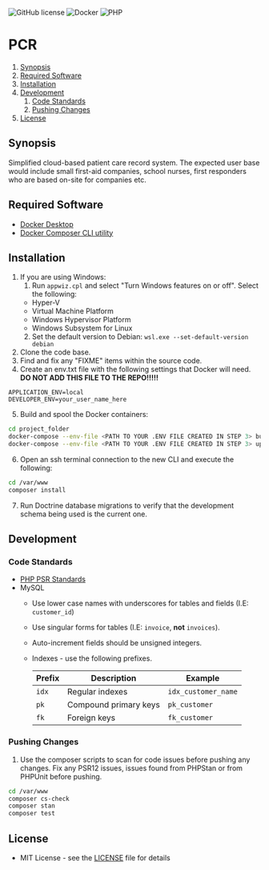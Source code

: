 ![GitHub license](https://img.shields.io/badge/license-MIT-blue.svg)
![Docker](https://badgen.net/badge/icon/docker?icon=docker&label)
![PHP](https://badgen.net/badge/php/8.3/green?icon=php)

# PCR

1. [Synopsis](#Synopsis)
2. [Required Software](#Required_Software)
3. [Installation](#Installation)
4. [Development](#Development)
   1. [Code Standards](#Code_Standards)
   2. [Pushing Changes](#Pushing_Changes)
5. [License](#License)

## Synopsis <a name="Synopsis"></a>

Simplified cloud-based patient care record system.
The expected user base would include small first-aid companies, school nurses, first responders who are based on-site for companies etc.

## Required Software <a name="Required_Software"></a>

* [Docker Desktop](https://www.docker.com/products/docker-desktop/)
* [Docker Composer CLI utility](https://docs.docker.com/compose/install/)

## Installation <a name="Installation"></a>

1. If you are using Windows:
   1. Run `appwiz.cpl` and select "Turn Windows features on or off".  Select the following:
   * Hyper-V
   * Virtual Machine Platform
   * Windows Hypervisor Platform
   * Windows Subsystem for Linux
   2. Set the default version to Debian: `wsl.exe --set-default-version debian`
2. Clone the code base.
3. Find and fix any "FIXME" items within the source code.
4. Create an env.txt file with the following settings that Docker will need.
**DO NOT ADD THIS FILE TO THE REPO!!!!!**
```
APPLICATION_ENV=local
DEVELOPER_ENV=your_user_name_here
```
5. Build and spool the Docker containers:
```bash
cd project_folder
docker-compose --env-file <PATH TO YOUR .ENV FILE CREATED IN STEP 3> build --progress=plain
docker-compose --env-file <PATH TO YOUR .ENV FILE CREATED IN STEP 3> up -d
```
6. Open an ssh terminal connection to the new CLI and execute the following:
```bash
cd /var/www
composer install
```
7. Run Doctrine database migrations to verify that the development schema being used is the current one.

## Development <a name="Development"></a>

### Code Standards <a name="Code_Standards"></a>

* [PHP PSR Standards](https://www.php-fig.org/psr/)
* MySQL
  * Use lower case names with underscores for tables and fields (I.E: `customer_id`) 
  * Use singular forms for tables (I.E:  `invoice`, **not** `invoices`).
  * Auto-increment fields should be unsigned integers.
  * Indexes - use the following prefixes.

    | Prefix | Description     | Example |
    |--------|-----------------|---------|
    | `idx`  | Regular indexes | `idx_customer_name` |
    | `pk` | Compound primary keys | `pk_customer` |
    | `fk`    | Foreign keys    | `fk_customer` |

### Pushing Changes <a name="Pushing_Changes"></a>

1. Use the composer scripts to scan for code issues before pushing any changes.
Fix any PSR12 issues, issues found from PHPStan or from PHPUnit before pushing.
```bash
cd /var/www
composer cs-check
composer stan
composer test
```

## License <a name="License"></a>

* MIT License - see the [LICENSE](LICENSE.md) file for details
